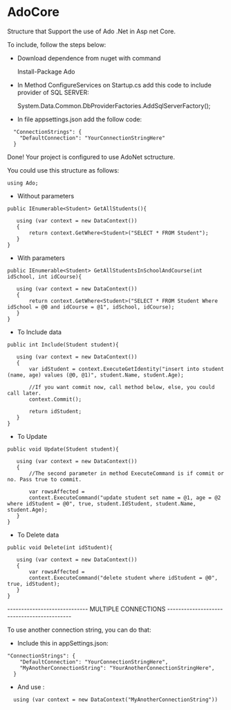 # AdoCore
Structure that Support the use of Ado .Net in Asp net Core.

To include, follow the steps below:

- Download dependence from nuget with command 
  
  Install-Package Ado

- In Method ConfigureServices on Startup.cs add this code to include provider of SQL SERVER:
  
  System.Data.Common.DbProviderFactories.AddSqlServerFactory();
  
- In file appsettings.json add the follow code:

```
  "ConnectionStrings": {
    "DefaultConnection": "YourConnectionStringHere"
  }
```
 
Done! Your project is configured to use AdoNet sctructure.

You could use this structure as follows:

```
using Ado;
```

- Without parameters

```
public IEnumerable<Student> GetAllStudents(){
   
   using (var context = new DataContext())
   {
       return context.GetWhere<Student>("SELECT * FROM Student");
   }
}
```

- With parameters

```
public IEnumerable<Student> GetAllStudentsInSchoolAndCourse(int idSchool, int idCourse){
   
   using (var context = new DataContext())
   {
       return context.GetWhere<Student>("SELECT * FROM Student Where idSchool = @0 and idCourse = @1", idSchool, idCourse);
   }
}
```

- To Include data

```
public int Include(Student student){
   
   using (var context = new DataContext())
   {
       var idStudent = context.ExecuteGetIdentity("insert into student (name, age) values (@0, @1)", student.Name, student.Age);
       
       //If you want commit now, call method below, else, you could call later.
       context.Commit();
       
       return idStudent;  
   }
}
```

- To Update

```
public void Update(Student student){
   
   using (var context = new DataContext())
   {
       //The second parameter in method ExecuteCommand is if commit or no. Pass true to commit.
       
       var rowsAffected = 
       context.ExecuteCommand("update student set name = @1, age = @2 where idStudent = @0", true, student.IdStudent, student.Name, student.Age);
   }
}
```

- To Delete data

```
public void Delete(int idStudent){
   
   using (var context = new DataContext())
   { 
       var rowsAffected = 
       context.ExecuteCommand("delete student where idStudent = @0", true, idStudent);
   }
}
```

----------------------------- MULTIPLE CONNECTIONS -------------------------------------------

To use another connection string, you can do that: 

- Include this in appSettings.json:

```
"ConnectionStrings": {
    "DefaultConnection": "YourConnectionStringHere",
    "MyAnotherConnectionString": "YourAnotherConnectionStringHere",
  }
```

- And use :
  
```
  using (var context = new DataContext("MyAnotherConnectionString"))
```


  

